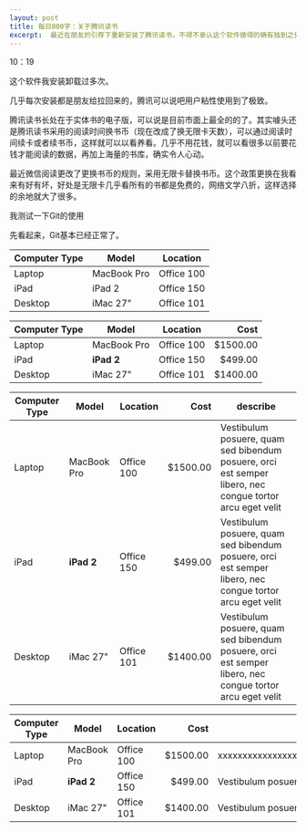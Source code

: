 ```yaml
---
layout: post
title: 每日800字：关于腾讯读书
excerpt:  最近在朋友的引荐下重新安装了腾讯读书，不得不承认这个软件做得的确有独到之处。
---
```


10：19

这个软件我安装卸载过多次。

几乎每次安装都是朋友给拉回来的，腾讯可以说吧用户粘性使用到了极致。

腾讯读书长处在于实体书的电子版，可以说是目前市面上最全的的了。其实噱头还是腾讯读书采用的阅读时间换书币（现在改成了换无限卡天数），可以通过阅读时间续卡或者续书币，这样就可以以看养看。几乎不用花钱，就可以看很多以前要花钱才能阅读的数据，再加上海量的书库，确实令人心动。

最近微信阅读更改了更换书币的规则，采用无限卡替换书币。这个政策更换在我看来有好有坏，好处是无限卡几乎看所有的书都是免费的，网络文学八折，这样选择的余地就大了很多。

我测试一下Git的使用

先看起来，Git基本已经正常了。

Computer Type | Model       | Location
------------- | ----------- | -----------------
Laptop        | MacBook Pro | Office 100
iPad          | iPad 2      | Office 150
Desktop       | iMac 27"    | Office 101

Computer Type | Model       | Location          | Cost
------------- | ----------- | ----------------- | ---------:
Laptop        | MacBook Pro | Office 100        | $1500.00
iPad          | **iPad 2**  | Office 150        | $499.00
Desktop       | iMac 27"    | Office 101        | $1400.00

Computer Type | Model       | Location          | Cost       | describe
------------- | ----------- | ----------------- | ---------: | -----------------------
Laptop        | MacBook Pro | Office 100        | $1500.00   | Vestibulum posuere, quam sed bibendum posuere, orci est semper libero, nec congue tortor arcu eget velit
iPad          | **iPad 2**  | Office 150        | $499.00    | Vestibulum posuere, quam sed bibendum posuere, orci est semper libero, nec congue tortor arcu eget velit
Desktop       | iMac 27"    | Office 101        | $1400.00   | Vestibulum posuere, quam sed bibendum posuere, orci est semper libero, nec congue tortor arcu eget velit

Computer Type | Model       | Location          | Cost       | describe
------------- | ----------- | ----------------- | ---------: | -----------------------
Laptop        | MacBook Pro | Office 100        | $1500.00   | xxxxxxxxxxxxxxxxxxxxxxxxxxxxxxxxxxxxxxxxixixxixiixxxxxxxxxxxxxxxxxxxxxxxxxxxxxxxxxxxxxxxxxixixxixiix
iPad          | **iPad 2**  | Office 150        | $499.00    | Vestibulum posuere, quam sed bibendum posuere, orci est semper libero, nec congue tortor arcu eget velit
Desktop       | iMac 27"    | Office 101        | $1400.00   | Vestibulum posuere, quam sed bibendum posuere, orci est semper libero, nec congue tortor arcu eget velit


